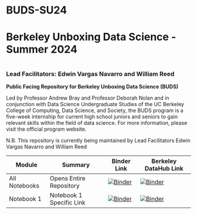 # BUDS-SU24
# Berkeley Unboxing Data Science - Summer 2024
# 
## 
### Lead Facilitators: Edwin Vargas Navarro and William Reed

**Public Facing Repository for Berkeley Unboxing Data Science (BUDS)**

Led by Professor Andrew Bray and Professor Deborah Nolan and in conjunction with Data Science Undergraduate Studies of the UC Berkeley College of Computing, Data Science, and Society, the BUDS program is a five-week internship for current high school juniors and seniors to gain relevant skills within the field of data science. For more information, please visit the official program website.

N.B. This repository is currently being maintained by Lead Facilitators Edwin Vargas Navarro and William Reed

| Module        | Summary                                       | Binder Link          |Berkeley DataHub Link           |
|---------------|-----------------------------------------------|----------------------|--------------------------------|
| All Notebooks   | Opens Entire Repository    | [![Binder](https://mybinder.org/badge.svg)]() | [![Binder](https://img.shields.io/badge/Launch-HighSchool%20Datahub-blue.svg)]([[http://highschool.datahub.berkeley.edu/user-redirect/interact?account=ds-modules&repo=BUDS-SU24&branch=main](https://highschool.datahub.berkeley.edu/hub/user-redirect/git-pull?repo=https%3A%2F%2Fgithub.com%2Fds-modules%2FBUDS-SU24&urlpath=tree%2FBUDS-SU24%2F&branch=main)]) |
| Notebook 1   | Notebook 1 Specific Link               |  [![Binder](https://mybinder.org/badge.svg)]()  | [![Binder](https://img.shields.io/badge/Launch-UCB%20Datahub-blue.svg)]()|

